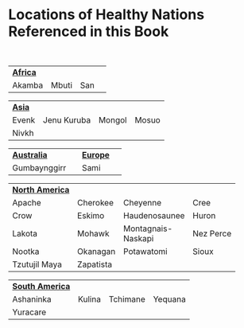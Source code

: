# Locations of Healthy Nations Referenced in this Book
<br/>
<table class="nations_referenced_table">
  <tbody class="nations_referenced_tbody">
    <tr>
     <td class=quarterwidth><u><b>Africa</b></u></td>
     <td class=quarterwidth></td>
     <td class=quarterwidth></td>
     <td class=quarterwidth></td>
    </tr>
    <tr>
      <td class=quarterwidth>Akamba</td>
      <td class=quarterwidth>Mbuti</td>
      <td class=quarterwidth>San</td>
      <td class=quarterwidth></td>
    </tr>
  </tbody>
</table>

<table class="nations_referenced_table">
  <tbody class="nations_referenced_tbody">
    <tr>
      <td class=quarterwidth><u><b>Asia</b></u></td>
      <td class=quarterwidth></td>
      <td class=quarterwidth></td>
      <td class=quarterwidth></td>
    </tr>
    <tr>
      <td class=quarterwidth>Evenk</td>
      <td class=quarterwidth>Jenu Kuruba</td>
      <td class=quarterwidth>Mongol</td>
      <td class=quarterwidth>Mosuo</td>
    </tr>
    <tr>
      <td class=quarterwidth>Nivkh</td>
      <td class=quarterwidth></td>
      <td class=quarterwidth></td>
      <td class=quarterwidth></td>
    </tr>
  </tbody>
</table>

<table class="nations_referenced_table">
  <tbody class="nations_referenced_tbody">
    <tr>
      <td class=quarterwidth><u><b>Australia</b></u></td>
      <td class=quarterwidth></td>
      <td class=quarterwidth><u><b>Europe</b></u></td>
      <td class=quarterwidth></td>
    </tr>
    <tr>
      <td class=quarterwidth>Gumbaynggirr</td>
      <td class=quarterwidth></td>
      <td class=quarterwidth>Sami</td>
      <td class=quarterwidth></td>
    </tr>
  </tbody>
</table>

<table class="nations_referenced_table">
  <tbody class="nations_referenced_tbody">
    <tr>
      <td class=quarterwidth><u><b>North America</b></u></td>
      <td class=quarterwidth></td>
      <td class=quarterwidth></td>
      <td class=quarterwidth></td>
    </tr>
    <tr>
      <td class=quarterwidth>Apache</td>
      <td class=quarterwidth>Cherokee</td>
      <td class=quarterwidth>Cheyenne</td>
      <td class=quarterwidth>Cree</td>
    </tr>
    <tr>
      <td class=quarterwidth>Crow</td>
      <td class=quarterwidth>Eskimo</td>
      <td class=quarterwidth>Haudenosaunee</td>
      <td class=quarterwidth>Huron</td>
    </tr>
    <tr>
      <td class=quarterwidth>Lakota</td>
      <td class=quarterwidth>Mohawk</td>
      <td class=quarterwidth>Montagnais-<br/>Naskapi</td>
      <td class=quarterwidth>Nez Perce</td>
    </tr>
    <tr>
      <td class=quarterwidth>Nootka</td>
      <td class=quarterwidth>Okanagan</td>
      <td class=quarterwidth>Potawatomi</td>
      <td class=quarterwidth>Sioux</td>
    </tr>
    <tr>
      <td class=quarterwidth>Tzutujil Maya</td>
      <td class=quarterwidth>Zapatista</td>
      <td class=quarterwidth></td>
      <td class=quarterwidth></td>
    </tr>
  </tbody>
</table>

<table class="nations_referenced_table">
  <tbody class="nations_referenced_tbody">
    <tr>
      <td class=quarterwidth><u><b>South America</b></u></td>
      <td class=quarterwidth></td>
      <td class=quarterwidth></td>
      <td class=quarterwidth></td>
    </tr>
    <tr>
      <td class=quarterwidth>Ashaninka</td>
      <td class=quarterwidth>Kulina</td>
      <td class=quarterwidth>Tchimane</td>
      <td class=quarterwidth>Yequana</td>
    </tr>
    <tr>
      <td class=quarterwidth>Yuracare</td>
      <td class=quarterwidth></td>
      <td class=quarterwidth></td>
      <td class=quarterwidth></td>
    </tr>
  </tbody>
</table>